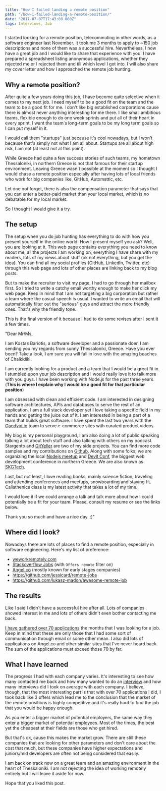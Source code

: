 ```yaml
---
title: "How I failed landing a remote position"
path: "/how-i-failed-landing-a-remote-position/"
date: "2017-07-07T17:43:00.000Z"
tags: Interviews, Job
---
```


I started looking for a remote position, telecommuting in other words, as a software engineer last November. It took me 3 months to apply to ~150 job descriptions and none of them was a successful hire. Nevertheless, I now have a great job and I would like to share that experience with you. I have prepared a spreadsheet listing anonymous applications, whether they rejected me or I rejected them and till which level I got into. I will also share my cover letter and how I approached the remote job hunting.

## Why a remote position?
After quite a few years doing this job, I have become quite selective when it comes to my next job. I need myself to be a good fit on the team and the team to be a good fit for me. I don't like big established corporations cause there is almost never anything interesting for me there. I like small ambitious teams, flexible enough to do one week sprints and put all of their heart in every sprint. I want the team's long-term goals to be my long term goals so I can put myself in it.

I would call them "startups" just because it's cool nowadays, but I won't because that's simply not what I am all about. Startups are all about high risk, I am not (at least not at this point).

While Greece had quite a few success stories of such teams, my hometown Thessaloniki, in northern Greece is not that famous for their startup environment. Leaving Greece wasn't possible at the moment so I thought I would chase a remote position especially after having lots of local friends who work for big companies like, GitHub, Automattic, etc.

Let one not forget, there is also the compensation parameter that says that you can enter a better-paid market than your local market, which is no debatable for my local market.

So I thought I would give it a try.

## The setup
The setup when you do job hunting has everything to do with how you present yourself in the online world. How I present myself you ask? Well, you are looking at it. This web page contains everything you need to know about me, all the projects I am working on, everything I have share with my readers, lots of my views about stuff (ok not everything, but you get the idea). You can find all my social profiles (GitHub, LinkedIn, Twitter, etc) through this web page and lots of other places are linking back to my blog posts.

But to make the recruiter to visit my page, I had to go through her mailbox first. So I tried to write a catchy email worthy enough to make her click my web page. Keep in mind that I am not targeting a big corporation but rather a team where the casual speech is usual. I wanted to write an email that will automatically filter out the "serious" guys and attract the more friendly ones. That's why the friendly tone.

This is the final version of it because I had to do some revises after I sent it a few times.

"Dear Mr/Ms,

I am Kostas Bariotis, a software developer and a passionate doer. I am sending you my regards from sunny Thessaloniki, Greece. Have you ever been? Take a look, I am sure you will fall in love with the amazing beaches of Chalkidiki.

I am currently looking for a product and a team that I would be a great fit in. I stumbled upon your job description and I would really love it to talk more with you guys. I have been working with Node.js for the past three years. (**This is where I explain why I would be a good fit for that particular position**)

I am obsessed with clean and efficient code. I am interested in designing software architectures, APIs and databases to serve the rest of an application. I am a full stack developer yet I love taking a specific field in my hands and getting the juice out of it. I am interested in being a part of a team that builds great software. I have spent the last two years with the [Goodvid.io](https://goodvid.io) team to serve e-commerce sites with curated product videos.

My blog is my personal playground, I am also doing a lot of public speaking talking a lot about tech stuff and also talking with others on my podcast. Stargento and [GitYeller](https://gityeller.com) are two of my side projects. You can find more code samples and my contributions on [Github](https://github.com/kbariotis). Along with some folks, we are organizing the local [Nodejs meetup](https://www.meetup.com/Thessaloniki-Node-js-Meetup/) and [Devit Conf](http://devitconf.org), the biggest web development conference in northern Greece. We are also known as [SKGTech](https://skgtech.io).

Last, but not least, I love reading books, mainly science fiction, traveling and attending conferences and meetups, snowboarding and staying fit. Calisthenics class is my latest activity that takes a lot of my time.

I would love it if we could arrange a talk and talk more about how I could potentially be a fit for your team. Please, consult my resume or see the links below.

Thank you so much and have a nice day. :)"

## Where did I look?
Nowadays there are lots of places to find a remote position, especially in software engineering. Here's my list of preference:

* [weworkremotely.com](https://weworkremotely.com/)
* [Stackoverflow Jobs](https://stackoverflow.com/jobs?sort=i&r=true) (with `Offers remote` filter on)
* [Angel.co](http://angel.co) (mostly known for early stages companies)
* https://github.com/jessicard/remote-jobs
* https://github.com/lukasz-madon/awesome-remote-job

## The results
Like I said I didn't have a successful hire after all. Lots of companies showed interest in me and lots of others didn't even bother contacting me back.

[I have gathered over 70 applications](https://docs.google.com/spreadsheets/d/17w6jiewdPQSgSL3Rripit2RdjWcR_I_m7ObBObmQAh0/edit?usp=sharing) the months that I was looking for a job. Keep in mind that these are only those that I had some sort of communication through email or some other mean. I also did lots of applications on Angel.co and other similar sites that I've never heard back. The sum of the applications must exceed those 70 by far.

## What I have learned
The progress I had with each company varies. It's interesting to see how many contacted me back and how many wanted to do an [interview](https://kostasbariotis.com/interviewer-vs-interviewee/) and how many interviews did I took on average with each company. I believe, though, that the most interesting part is that with over 70 applications I did, I took back like 3 offers which lead me to the conclusion that the market of the remote positions is highly competitive and it's really hard to find the job that you would be happy enough.

As you enter a bigger market of potential employers, the same way they enter a bigger market of potential employees. Most of the times, the best yet the cheapest at their fields are those who get hired.

But that's ok, cause this makes the market grow. There are still these companies that are looking for other parameters and don't care about the cost that much, but these companies have higher expectations and juniors/mid developers are often not being considered that easily.

I am back on track now on a great team and an amazing environment in the heart of Thessaloniki. I am not rejecting the idea of working remotely entirely but I will leave it aside for now.

Hope that you liked this post.
